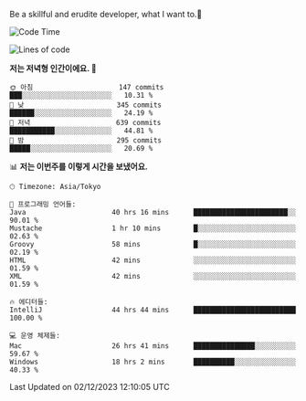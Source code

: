 Be a skillful and erudite developer, what I want to.👶

<!--START_SECTION:waka-->
![Code Time](http://img.shields.io/badge/Code%20Time-282%20hrs%2036%20mins-blue)

![Lines of code](https://img.shields.io/badge/%EC%A0%80%EB%8A%94%20%EC%97%AC%ED%83%9C%EA%B9%8C%EC%A7%80%20-739.3%20thousand%20%EC%A4%84%EC%9D%98%20%EC%BD%94%EB%93%9C%EB%A5%BC%20%EC%9E%91%EC%84%B1%ED%96%88%EC%96%B4%EC%9A%94.-blue)

**저는 저녁형 인간이에요. 🦉** 

```text
🌞 아침                     147 commits         ███░░░░░░░░░░░░░░░░░░░░░░   10.31 % 
🌆 낮　                     345 commits         ██████░░░░░░░░░░░░░░░░░░░   24.19 % 
🌃 저녁                     639 commits         ███████████░░░░░░░░░░░░░░   44.81 % 
🌙 밤　                     295 commits         █████░░░░░░░░░░░░░░░░░░░░   20.69 % 
```


📊 **저는 이번주를 이렇게 시간을 보냈어요.** 

```text
🕑︎ Timezone: Asia/Tokyo

💬 프로그래밍 언어들: 
Java                     40 hrs 16 mins      ███████████████████████░░   90.01 % 
Mustache                 1 hr 10 mins        █░░░░░░░░░░░░░░░░░░░░░░░░   02.63 % 
Groovy                   58 mins             █░░░░░░░░░░░░░░░░░░░░░░░░   02.19 % 
HTML                     42 mins             ░░░░░░░░░░░░░░░░░░░░░░░░░   01.59 % 
XML                      42 mins             ░░░░░░░░░░░░░░░░░░░░░░░░░   01.59 % 

🔥 에디터들: 
IntelliJ                 44 hrs 44 mins      █████████████████████████   100.00 % 

💻 운영 체제들: 
Mac                      26 hrs 41 mins      ███████████████░░░░░░░░░░   59.67 % 
Windows                  18 hrs 2 mins       ██████████░░░░░░░░░░░░░░░   40.33 % 
```


 Last Updated on 02/12/2023 12:10:05 UTC
<!--END_SECTION:waka-->
